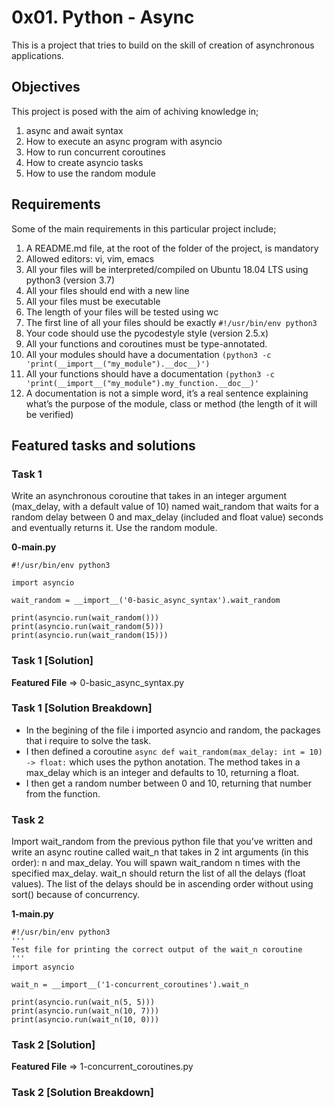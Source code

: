 # 0x01. Python - Async
This is a project that tries to build on the skill of creation of asynchronous applications.

## Objectives
This project is posed with the aim of achiving knowledge in;
1. async and await syntax
2. How to execute an async program with asyncio
3. How to run concurrent coroutines
4. How to create asyncio tasks
5. How to use the random module

## Requirements
Some of the main requirements in this particular project include;
1. A README.md file, at the root of the folder of the project, is mandatory
2. Allowed editors: vi, vim, emacs
3. All your files will be interpreted/compiled on Ubuntu 18.04 LTS using python3 (version 3.7)
4. All your files should end with a new line
5. All your files must be executable
6. The length of your files will be tested using wc
7. The first line of all your files should be exactly `#!/usr/bin/env python3`
8. Your code should use the pycodestyle style (version 2.5.x)
9. All your functions and coroutines must be type-annotated.
10. All your modules should have a documentation `(python3 -c 'print(__import__("my_module").__doc__)')`
11. All your functions should have a documentation `(python3 -c 'print(__import__("my_module").my_function.__doc__)'`
12. A documentation is not a simple word, it’s a real sentence explaining what’s the purpose of the module, class or method (the length of it will be verified)

## Featured tasks and solutions
### Task 1
Write an asynchronous coroutine that takes in an integer argument (max_delay, with a default value of 10) named wait_random that waits for a random delay between 0 and max_delay (included and float value) seconds and eventually returns it. Use the random module.  
  
  
**0-main.py**  
```
#!/usr/bin/env python3

import asyncio

wait_random = __import__('0-basic_async_syntax').wait_random

print(asyncio.run(wait_random()))
print(asyncio.run(wait_random(5)))
print(asyncio.run(wait_random(15)))
```
### Task 1 [Solution]
**Featured File** => 0-basic_async_syntax.py

### Task 1 [Solution Breakdown]
- In the begining of the file i imported asyncio and random, the packages that i require to solve the task.
- I then defined a coroutine `async def wait_random(max_delay: int = 10) -> float:` which uses the python anotation. The method takes in a max_delay which is an integer and defaults to 10, returning a float.
- I then get a random number between 0 and 10, returning that number from the function.

### Task 2
Import wait_random from the previous python file that you’ve written and write an async routine called wait_n that takes in 2 int arguments (in this order): n and max_delay. You will spawn wait_random n times with the specified max_delay. wait_n should return the list of all the delays (float values). The list of the delays should be in ascending order without using sort() because of concurrency.


**1-main.py**
```
#!/usr/bin/env python3
'''
Test file for printing the correct output of the wait_n coroutine
'''
import asyncio

wait_n = __import__('1-concurrent_coroutines').wait_n

print(asyncio.run(wait_n(5, 5)))
print(asyncio.run(wait_n(10, 7)))
print(asyncio.run(wait_n(10, 0)))
```
### Task 2 [Solution]
**Featured File** => 1-concurrent_coroutines.py

### Task 2 [Solution Breakdown]

